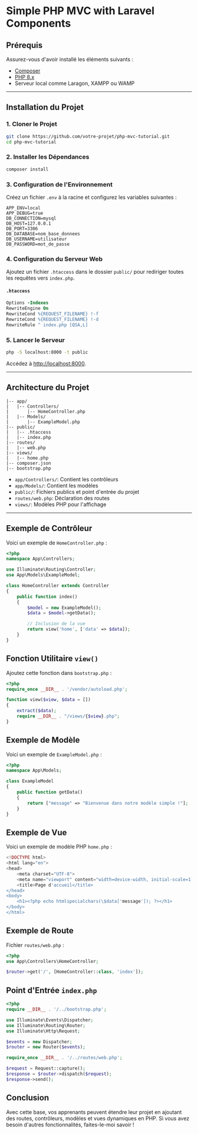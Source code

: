 # Simple PHP MVC with Laravel Components

## Prérequis
Assurez-vous d'avoir installé les éléments suivants :

- [Composer](https://getcomposer.org/download/)
- [PHP 8.x](https://www.php.net/downloads)
- Serveur local comme Laragon, XAMPP ou WAMP

---

## Installation du Projet

### 1. Cloner le Projet

```bash
git clone https://github.com/votre-projet/php-mvc-tutorial.git
cd php-mvc-tutorial
```

### 2. Installer les Dépendances

```bash
composer install
```

### 3. Configuration de l'Environnement
Créez un fichier `.env` à la racine et configurez les variables suivantes :

```
APP_ENV=local
APP_DEBUG=true
DB_CONNECTION=mysql
DB_HOST=127.0.0.1
DB_PORT=3306
DB_DATABASE=nom_base_donnees
DB_USERNAME=utilisateur
DB_PASSWORD=mot_de_passe
```

### 4. Configuration du Serveur Web
Ajoutez un fichier `.htaccess` dans le dossier `public/` pour rediriger toutes les requêtes vers `index.php`.

#### `.htaccess`
```apache
Options -Indexes
RewriteEngine On
RewriteCond %{REQUEST_FILENAME} !-f
RewriteCond %{REQUEST_FILENAME} !-d
RewriteRule ^ index.php [QSA,L]
```

### 5. Lancer le Serveur

```bash
php -S localhost:8000 -t public
```
Accédez à [http://localhost:8000](http://localhost:8000).

---

## Architecture du Projet
```
|-- app/
|   |-- Controllers/
|       |-- HomeController.php
|   |-- Models/
|       |-- ExampleModel.php
|-- public/
|   |-- .htaccess
|   |-- index.php
|-- routes/
|   |-- web.php
|-- views/
|   |-- home.php
|-- composer.json
|-- bootstrap.php
```

- `app/Controllers/`: Contient les contrôleurs
- `app/Models/`: Contient les modèles
- `public/`: Fichiers publics et point d'entrée du projet
- `routes/web.php`: Déclaration des routes
- `views/`: Modèles PHP pour l'affichage

---

## Exemple de Contrôleur
Voici un exemple de `HomeController.php` :

```php
<?php
namespace App\Controllers;

use Illuminate\Routing\Controller;
use App\Models\ExampleModel;

class HomeController extends Controller
{
    public function index()
    {
        $model = new ExampleModel();
        $data = $model->getData();

        // Inclusion de la vue
        return view('home', ['data' => $data]);
    }
}
```

## Fonction Utilitaire `view()`
Ajoutez cette fonction dans `bootstrap.php` :

```php
<?php
require_once __DIR__ . '/vendor/autoload.php';

function view($view, $data = [])
{
    extract($data);
    require __DIR__ . "/views/{$view}.php";
}
```

## Exemple de Modèle
Voici un exemple de `ExampleModel.php` :

```php
<?php
namespace App\Models;

class ExampleModel
{
    public function getData()
    {
        return ["message" => "Bienvenue dans notre modèle simple !"];
    }
}
```

## Exemple de Vue
Voici un exemple de modèle PHP `home.php` :

```php
<!DOCTYPE html>
<html lang="en">
<head>
    <meta charset="UTF-8">
    <meta name="viewport" content="width=device-width, initial-scale=1.0">
    <title>Page d'accueil</title>
</head>
<body>
    <h1><?php echo htmlspecialchars(\$data['message']); ?></h1>
</body>
</html>
```

## Exemple de Route
Fichier `routes/web.php` :

```php
<?php
use App\Controllers\HomeController;

$router->get('/', [HomeController::class, 'index']);
```

## Point d'Entrée `index.php`

```php
<?php
require __DIR__ . '/../bootstrap.php';

use Illuminate\Events\Dispatcher;
use Illuminate\Routing\Router;
use Illuminate\Http\Request;

$events = new Dispatcher;
$router = new Router($events);

require_once __DIR__ . '/../routes/web.php';

$request = Request::capture();
$response = $router->dispatch($request);
$response->send();
```

## Conclusion
Avec cette base, vos apprenants peuvent étendre leur projet en ajoutant des routes, contrôleurs, modèles et vues dynamiques en PHP. Si vous avez besoin d'autres fonctionnalités, faites-le-moi savoir !
